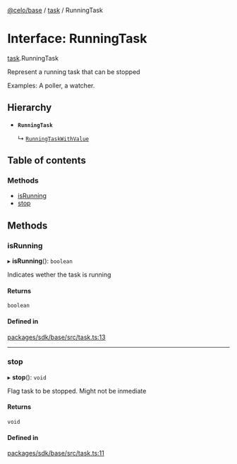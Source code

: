 [@celo/base](../README.md) / [task](../modules/task.md) / RunningTask

# Interface: RunningTask

[task](../modules/task.md).RunningTask

Represent a running task that can be stopped

Examples: A poller, a watcher.

## Hierarchy

- **`RunningTask`**

  ↳ [`RunningTaskWithValue`](task.RunningTaskWithValue.md)

## Table of contents

### Methods

- [isRunning](task.RunningTask.md#isrunning)
- [stop](task.RunningTask.md#stop)

## Methods

### isRunning

▸ **isRunning**(): `boolean`

Indicates wether the task is running

#### Returns

`boolean`

#### Defined in

[packages/sdk/base/src/task.ts:13](https://github.com/celo-org/developer-tooling/blob/master/packages/sdk/base/src/task.ts#L13)

___

### stop

▸ **stop**(): `void`

Flag task to be stopped. Might not be inmediate

#### Returns

`void`

#### Defined in

[packages/sdk/base/src/task.ts:11](https://github.com/celo-org/developer-tooling/blob/master/packages/sdk/base/src/task.ts#L11)
